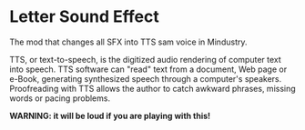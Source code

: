 # Letter Sound Effect
The mod that changes all SFX into TTS sam voice in Mindustry.

TTS, or text-to-speech, is the digitized audio rendering of computer text into speech. TTS software can "read" text from a document, Web page or e-Book, generating synthesized speech through a computer's speakers. Proofreading with TTS allows the author to catch awkward phrases, missing words or pacing problems.

**WARNING: it will be loud if you are playing with this!**

